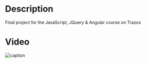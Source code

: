 # Description

Final project for the JavaScript, JQuery & Angular course on Trazos

# Video

![caption](https://github.com/sara-martin-alonso/angular-final-project/blob/main/Portfolio.gif)
